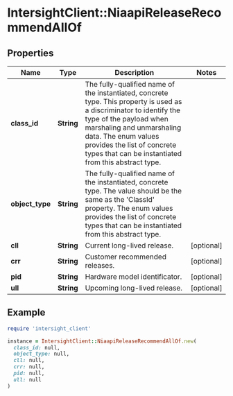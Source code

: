 # IntersightClient::NiaapiReleaseRecommendAllOf

## Properties

| Name | Type | Description | Notes |
| ---- | ---- | ----------- | ----- |
| **class_id** | **String** | The fully-qualified name of the instantiated, concrete type. This property is used as a discriminator to identify the type of the payload when marshaling and unmarshaling data. The enum values provides the list of concrete types that can be instantiated from this abstract type. |  |
| **object_type** | **String** | The fully-qualified name of the instantiated, concrete type. The value should be the same as the &#39;ClassId&#39; property. The enum values provides the list of concrete types that can be instantiated from this abstract type. |  |
| **cll** | **String** | Current long-lived release. | [optional] |
| **crr** | **String** | Customer recommended releases. | [optional] |
| **pid** | **String** | Hardware model identificator. | [optional] |
| **ull** | **String** | Upcoming long-lived release. | [optional] |

## Example

```ruby
require 'intersight_client'

instance = IntersightClient::NiaapiReleaseRecommendAllOf.new(
  class_id: null,
  object_type: null,
  cll: null,
  crr: null,
  pid: null,
  ull: null
)
```

